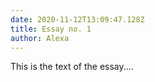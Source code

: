 ```yaml
---
date: 2020-11-12T13:09:47.128Z
title: Essay no. 1
author: Alexa
---
```

This is the text of the essay....